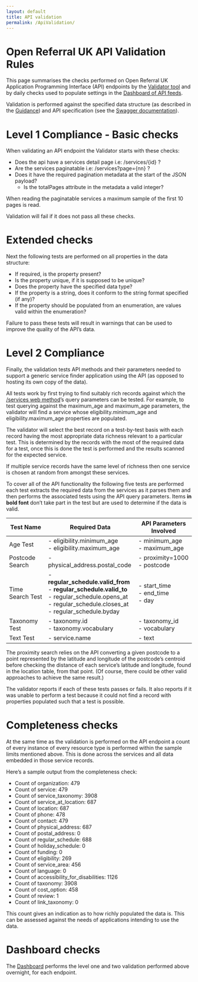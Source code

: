 ```yaml
---
layout: default
title: API validation
permalink: /ApiValidation/
---
```


# Open Referral UK API Validation Rules

This page summarises the checks performed on Open Referral UK Application Programming Interface (API) endpoints by the [Validator tool](https://validator.openreferraluk.org/) and by daily checks used to populate settings in the [Dashboard of API feeds](https://openreferraluk.org/dashboard).

Validation is performed against the specified data structure (as described in the [Guidance](https://developers.openreferraluk.org/Guidance/)) and API specification (see the [Swagger documentation](https://api.porism.com/ServiceDirectoryService/swagger-ui.html)).


# Level 1 Compliance - Basic checks

When validating an API endpoint the Validator starts with these checks:



* Does the api have a services detail page i.e: /services/{id} ?
* Are the services paginatable i.e: /services?page={nn} ?
* Does it have the required pagination metadata at the start of the JSON payload?
    * Is the totalPages attribute in the metadata a valid integer?

When reading the paginatable services a maximum sample of the first 10 pages is read.

Validation will fail if it does not pass all these checks.


# Extended checks

Next the following tests are performed on all properties in the data structure:



* If required, is the property present?
* Is the property unique, if it is supposed to be unique?
* Does the property have the specified data type?
* If the property is a string, does it conform to the string format specified (if any)?
* If the property should be populated from an enumeration, are values valid within the enumeration?

Failure to pass these tests will result in warnings that can be used to improve the quality of the API’s data.


# Level 2 Compliance

Finally, the validation tests API methods and their parameters needed to support a generic service finder application using the API (as opposed to hosting its own copy of the data).

All tests work by first trying to find suitably rich records against which the [/services web method](https://api.porism.com/ServiceDirectoryService/swagger-ui.html#/Services/getServicesUsingGET)’s query parameters can be tested. For example, to test querying against the maximum_age and maximum_age parameters, the validator will find a service whose eligibility.minimum_age and eligibility.maximum_age properties are populated.

The validator will select the best record on a test-by-test basis with each record having the most appropriate data richness relevant to a particular test. This is determined by the records with the most of the required data for a test, once this is done the test is performed and the results scanned for the expected service.

If multiple service records have the same level of richness then one service is chosen at random from amongst these services. 

To cover all of the API functionality the following five tests are performed each test extracts the required data from the services as it parses them and then performs the associated tests using the API query parameters. Items **in bold font** don’t take part in the test but are used to determine if the data is valid.

| Test Name | Required Data | API Parameters Involved |
| ---      | ---      | ---      |
| Age Test | - eligibility.minimum_age<br>- eligibility.maximum_age | - minimum_age <br>- maximum_age |
| Postcode Search | - physical_address.postal_code | - proximity=1000<br>- postcode |
| Time Search Test | - **regular_schedule.valid_from**<br>- **regular_schedule.valid_to**<br>- regular_schedule.opens_at<br>- regular_schedule.closes_at<br>- regular_schedule.byday | - start_time<br>- end_time<br>- day |
| Taxonomy Test | - taxonomy.id<br>- taxonomy.vocabulary | - taxonomy_id<br>- vocabulary |
| Text Test | - service.name | - text |

The proximity search relies on the API converting a given postcode to a point represented by the latitude and longitude of the postcode’s centroid before checking the distance of each service’s latitude and longitude, found in the location table, from that point. (Of course, there could be other valid approaches to achieve the same result.)

The validator reports if each of these tests passes or fails. It also reports if it was unable to perform a test because it could not find a record with properties populated such that a test is possible.


# Completeness checks

At the same time as the validation is performed on the API endpoint a count of every instance of every resource type is performed within the sample limits mentioned above. This is done across the services and all data embedded in those service records.

Here’s a sample output from the completeness check:



* Count of organization: 479
* Count of service: 479
* Count of service_taxonomy: 3908
* Count of service_at_location: 687
* Count of location: 687
* Count of phone: 478
* Count of contact: 479
* Count of physical_address: 687
* Count of postal_address: 0
* Count of regular_schedule: 688
* Count of holiday_schedule: 0
* Count of funding: 0
* Count of eligibility: 269
* Count of service_area: 456
* Count of language: 0
* Count of accessibility_for_disabilities: 1126
* Count of taxonomy: 3908
* Count of cost_option: 458
* Count of review: 1
* Count of link_taxonomy: 0

This count gives an indication as to how richly populated the data is. This can be assessed against the needs of applications intending to use the data.


# Dashboard checks

The [Dashboard](https://openreferraluk.org/dashboard) performs the level one and two validation performed above overnight, for each endpoint.
